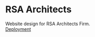 # RSA Architects
Website design for RSA Architects Firm. <br>
<a href="https://speeeedy-899.github.io/RSA_Archiects/">Deployment</a>
